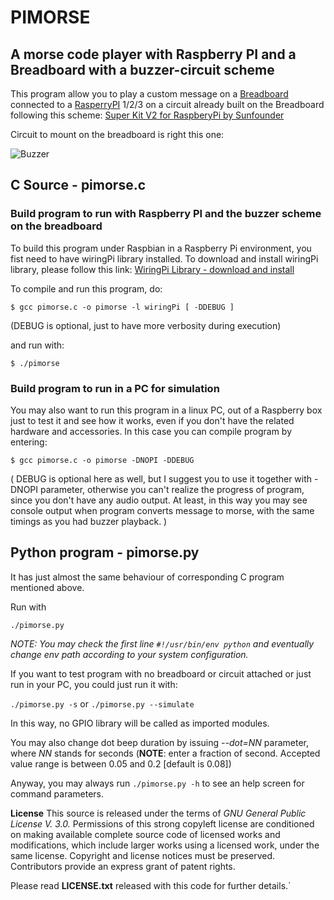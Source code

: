 # PIMORSE

## A morse code player with Raspberry PI and a Breadboard with a buzzer-circuit scheme

This program allow you to play a custom message on a [Breadboard](https://en.wikipedia.org/wiki/Breadboard) 
connected to a [RasperryPI](https://en.wikipedia.org/wiki/Raspberry_Pi) 1/2/3 on a circuit already built on the Breadboard following this scheme: 
	[Super Kit V2 for RaspberyPi by Sunfounder](https://www.sunfounder.com/learn/Super_Kit_V2_for_RaspberryPi/lesson-6-buzzer-super-kit-for-raspberrypi.html)
  
Circuit to mount on the breadboard is right this one:

![Buzzer](https://www.sunfounder.com/media/wysiwyg/swatches/Super_kit_v2_for_raspberrypi/6_Buzzer/5.png)

## C Source - pimorse.c

### Build program to run with Raspberry PI and the buzzer scheme on the breadboard
To build this program under Raspbian in a Raspberry Pi environment, you fist need to have wiringPi library installed.
To download and install wiringPi library, please follow this link: [WiringPi Library - download and install](http://wiringpi.com/download-and-install/)

To compile and run this program, do:

 `$ gcc pimorse.c -o pimorse -l wiringPi [ -DDEBUG ]`

(DEBUG is optional, just to have more verbosity during execution)

and run with:

 `$ ./pimorse`

### Build program to run in a PC for simulation
You may also want to run this program in a linux PC, out of a 
Raspberry box just to test it and see how it works, even if you don't
have the related hardware and accessories. 
In this case you can compile program by entering:

 `$ gcc pimorse.c -o pimorse -DNOPI -DDEBUG`

( DEBUG is optional here as well, but I suggest you to use it together with -DNOPI parameter, otherwise you can't realize the progress of program, since you don't have any audio output. At least, in this way you may see console output when program converts message to morse, with the same timings as you had buzzer playback. )


## Python program - pimorse.py

It has just almost the same behaviour of corresponding C program mentioned above.

Run with

	./pimorse.py

_NOTE: You may check the first line `#!/usr/bin/env python` and eventually change env path according to your system configuration._

If you want to test program with no breadboard or circuit attached or just run in your PC, you could just run it with:

`./pimorse.py -s` or `./pimorse.py --simulate`

In this way, no GPIO library will be called as imported modules.

You may also change dot beep duration by issuing _--dot=NN_ parameter, where _NN_ stands for seconds (**NOTE**: enter a fraction of second. Accepted value range is between 0.05 and 0.2 [default is 0.08])

Anyway, you may always run `./pimorse.py -h` to see an help screen for command parameters.



**License**
This source is released under the terms of *GNU General Public License V. 3.0.*
Permissions of this strong copyleft license are conditioned on making available complete source code of licensed works and modifications, which include larger works using a licensed work, under the same license.
Copyright and license notices must be preserved. Contributors provide an express grant of patent rights.

Please read __LICENSE.txt__ released with this code for further details.`
